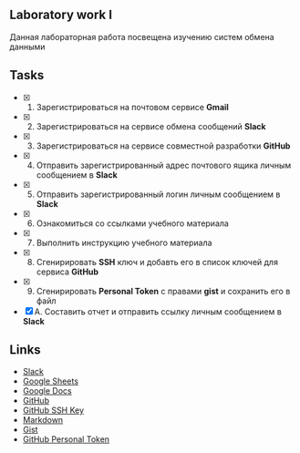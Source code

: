 ## Laboratory work I

Данная лабораторная работа посвещена изучению систем обмена данными

## Tasks

- [X] 1. Зарегистрироваться на почтовом сервисе **Gmail**
- [X] 2. Зарегистрироваться на сервисе обмена сообщений **Slack**
- [X] 3. Зарегистрироваться на сервисе совместной разработки **GitHub**
- [X] 4. Отправить зарегистрированный адрес почтового ящика личным сообщением в **Slack**
- [X] 5. Отправить зарегистрированный логин личным сообщением в **Slack**
- [X] 6. Ознакомиться со ссылками учебного материала
- [X] 7. Выполнить инструкцию учебного материала
- [X] 8. Сгенирировать **SSH** ключ и добавть его в список ключей для сервиса **GitHub**
- [X] 9. Сгенирировать **Personal Token** с правами **gist** и сохранить его в файл
- [X] A. Составить отчет и отправить ссылку личным сообщением в **Slack**

## Links

- [Slack](https://slack.com)
- [Google Sheets](https://www.google.ru/intl/ru/sheets/about/)
- [Google Docs](https://www.google.ru/intl/ru/docs/about/)
- [GitHub](https://github.com)
- [GitHub SSH Key](https://help.github.com/articles/generating-a-new-ssh-key-and-adding-it-to-the-ssh-agent/)
- [Markdown](https://stackedit.io)
- [Gist](https://gist.github.com)
- [GitHub Personal Token](https://github.com/settings/tokens/new)

